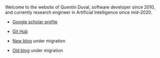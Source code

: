 Welcome to the website of Quentin Duval, software developer since 2010, and currently research engineer in Artificial Intelligence since mid-2020.

* [Google scholar profile](https://scholar.google.com/citations?user=XTaVGqYAAAAJ)

* [Git Hub](https://github.com/QuentinDuval)

* [New blog](/blog.md) under migration

* [Old blog](https://deque.blog/) under migration
